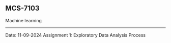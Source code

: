 ## MCS-7103

Machine learning

-----------------------------------------
Date: 11-09-2024
Assignment 1: Exploratory Data Analysis Process

